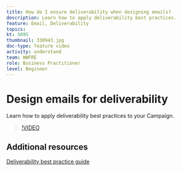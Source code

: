 ```yaml
---
title: How do I ensure deliverability when designing emails?
description: Learn how to apply deliverability best practices.
feature: Email, Deliverability
topics: 
kt: 5095
thumbnail: 330943.jpg
doc-type: feature video
activity: understand
team: WWFRE
role: Business Practitioner
level: Beginner
---
```


# Design emails for deliverability

Learn how to apply deliverability best practices to your Campaign.

>[!VIDEO](https://video.tv.adobe.com/v/330943?quality=12)

## Additional resources

[Deliverability best practice guide](https://experienceleague.adobe.com/docs/deliverability-learn/deliverability-best-practice-guide/introduction.html)
